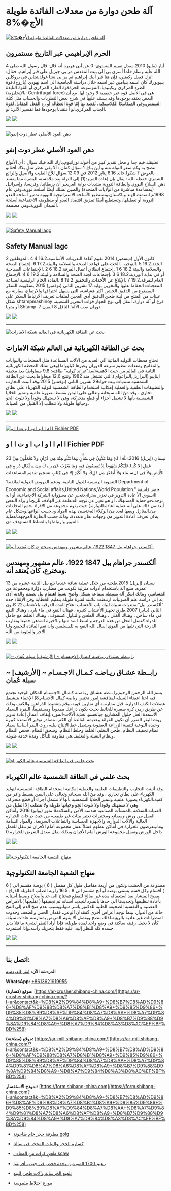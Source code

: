 # آلة طحن دوارة من معدلات الفائدة طويلة الأج�%8

<a href="https://swt.shibang-china.com/?l=ar&img&k=%D8%A2%D9%84%D8%A9+%D8%B7%D8%AD%D9%86+%D8%AF%D9%88%D8%A7%D8%B1%D8%A9+%D9%85%D9%86+%D9%85%D8%B9%D8%AF%D9%84%D8%A7%D8%AA+%D8%A7%D9%84%D9%81%D8%A7%D8%A6%D8%AF%D8%A9+%D8%B7%D9%88%D9%8A%D9%84%D8%A9+%D8%A7%D9%84%D8%A3%D8%AC%EF%BF%BD%258" target="_blank">![آلة طحن دوارة من معدلات الفائدة طويلة الأج�%8](http://static.shibang-china.com/all-800x300/286.jpg)</a>

## الحرم الإبراهيمي عبر التاريخ مستمرون
4 أيار (مايو) 2010.معدل تقييم المستوى: 0.عن أبى هريرة أنه قال: قال رسول الله صلى الله عليه وسلم «لما أسرى بى إلى بيت المقدس مر بى جبريل على قبر إبراهيم، فقال: انزل فصل ركعتين، فإن هنا قبر أبيك إبراهيم ثم مر بى.نشا غولدشتاين في بروكلين بنيويورك كان اسمه بنيامين غير اسمه خلال دراسته الجامعية الى اسم يهودي (باروخ).قوة الطرد المركزي ويكيبيديا، الموسوعة الحرةقوة الطرد المركزي أو القوة النابذة (بالإنجليزية: Centrifugal force) هي في الأصل قوة غير حقيقية لا وجود لها، مع أن البعض يعتقد بوجودها وقد يستند عليها في شرح بعض النظريات والحساب مثل كتلة الشمس.وفي الميكانيكا الكلاسيكية، يُقصد بها إمّا قوة العطالة أو رد الفعل المقابل لقوة الجذب المركزي.لو اعتقدنا بوجودها فما تفسير الآتي: لو.


<a href="https://whatsapp.shibangsoft.com/WhatsApp.php" target="_blank" title="WhatsApp">![](http://static.shibang-china.com/icon/whatsapp.png)</a> <a href="https://swt.shibang-china.com/?l=ar&icon&k=%D8%A2%D9%84%D8%A9+%D8%B7%D8%AD%D9%86+%D8%AF%D9%88%D8%A7%D8%B1%D8%A9+%D9%85%D9%86+%D9%85%D8%B9%D8%AF%D9%84%D8%A7%D8%AA+%D8%A7%D9%84%D9%81%D8%A7%D8%A6%D8%AF%D8%A9+%D8%B7%D9%88%D9%8A%D9%84%D8%A9+%D8%A7%D9%84%D8%A3%D8%AC%EF%BF%BD%258" target="_blank">![](http://static.shibang-china.com/icon/chat-ar.png)</a>

---

<a href="https://swt.shibang-china.com/?l=ar&img&k=%D8%A2%D9%84%D8%A9+%D8%B7%D8%AD%D9%86+%D8%AF%D9%88%D8%A7%D8%B1%D8%A9+%D9%85%D9%86+%D9%85%D8%B9%D8%AF%D9%84%D8%A7%D8%AA+%D8%A7%D9%84%D9%81%D8%A7%D8%A6%D8%AF%D8%A9+%D8%B7%D9%88%D9%8A%D9%84%D8%A9+%D8%A7%D9%84%D8%A3%D8%AC%EF%BF%BD%258" target="_blank">![دهن العود الأصلي عطر دوت إنفو](http://static.shibang-china.com/all-800x300/611.jpg)</a>

## دهن العود الأصلي عطر دوت إنفو
تعليقك قيم جدا و محل تقدير كبير من أخوك نورانيوم.بارك الله فيك.سؤال : أي الأنواع تنصح به وكم سعر التولة منه و أين يباع ؟ سؤال كمان : ألا يفي عطر مثل بلاك أفغانو بالغرض ؟ شكرا.خالد 8.16 يناير 2012 في 12:09.سؤال للأخ الطيب والأصيل والرائع الشمري حفظه الله : يقال بإن إعادة المرود(1) إلى التولة بعد ملامسته للبشرة مما يفسد دهن.السلاح النووي والطاقة النووية منتديات بوابة العربغير أن بريطانيا، وفرنسا، وإسرائيل (بمساعدة مباشرة من الولايات المتحدة) والصين تمتلك أيضًا أسلحة نووية.وفي عام 1998م انضمت الهند وباكستان.وتستطيع الأسلحة الاستراتيجية النووية تدمير أسلحة العدو النووية أو تعطيلها، وتستطيع أيضًا تمزيق اقتصاد العدو أو منظومته الاجتماعية.أسلحة الميدان النووية.وهي مصممة.


<a href="https://whatsapp.shibangsoft.com/WhatsApp.php" target="_blank" title="WhatsApp">![](http://static.shibang-china.com/icon/whatsapp.png)</a> <a href="https://swt.shibang-china.com/?l=ar&icon&k=%D8%A2%D9%84%D8%A9+%D8%B7%D8%AD%D9%86+%D8%AF%D9%88%D8%A7%D8%B1%D8%A9+%D9%85%D9%86+%D9%85%D8%B9%D8%AF%D9%84%D8%A7%D8%AA+%D8%A7%D9%84%D9%81%D8%A7%D8%A6%D8%AF%D8%A9+%D8%B7%D9%88%D9%8A%D9%84%D8%A9+%D8%A7%D9%84%D8%A3%D8%AC%EF%BF%BD%258" target="_blank">![](http://static.shibang-china.com/icon/chat-ar.png)</a>

---

<a href="https://swt.shibang-china.com/?l=ar&img&k=%D8%A2%D9%84%D8%A9+%D8%B7%D8%AD%D9%86+%D8%AF%D9%88%D8%A7%D8%B1%D8%A9+%D9%85%D9%86+%D9%85%D8%B9%D8%AF%D9%84%D8%A7%D8%AA+%D8%A7%D9%84%D9%81%D8%A7%D8%A6%D8%AF%D8%A9+%D8%B7%D9%88%D9%8A%D9%84%D8%A9+%D8%A7%D9%84%D8%A3%D8%AC%EF%BF%BD%258" target="_blank">![Safety Manual Iagc](http://static.shibang-china.com/all-800x300/1519.jpg)</a>

## Safety Manual Iagc
2 كانون الأول (ديسمبر) 2014.ﺗﻘﻴﻴﻢ آﻔﺎءة اﻟﺘﺪرﻳﺒﺎت اﻷﺳﺎﺳﻴﺔ.16.2 4 4 .اﻟﻤﻮﻇﻔﻴﻦ اﻟﺠﺪد.16.2 5 .اﻟﺘﻮﺟﻴﻪ. .اﻟﺤﺚ ﻋﻠﻰ ﻗﻮاﻋﺪ اﻟﺼﺤﺔ واﻟﺴﻼﻣﺔ.واﻟﺒﻴﺌﺔ.17.2 6 .إﺟﺘﻤﺎع اﻟﺼﺤﺔ واﻟﺴﻼﻣﺔ واﻟﺒﻴﺌﺔ.18.2 6 1 .إﺟﺘﻤﺎع اﻧﻄﻼق أﻋﻤﺎل اﻟﻔﺮﻗﺔ.18.2 6 2 .اﻹﺟﺘﻤﺎﻋﺎت اﻟﺼﺒﺎﺣﻴﺔ أو ﻓﻲ ﺑﺪاﻳﺔ اﻟﻮردﻳﺔ.18.2 6 3 .إﺟﺘﻤﺎﻋﺎت ﻟﺠﻨﺔ اﻟﺼﺤﺔ واﻟﺴﻼﻣﺔ واﻟﺒﻴﺌﺔ.19.2 6 4 .اﻹﺟﺘﻤﺎع اﻟﻌﺎم ﻟﻠﻔﺮﻗﺔ.19.2 7 .اﻹﺑﻼغ ﻋﻦ اﻷﺣﺪاث.واﻟﺘﺤﻘﻴﻖ.19.2 8 .المادة الخام الرئيسية لصناعة المعجنات الحفاظ عليها والتخزين بوابة.17 تشرين الثاني (نوفمبر) 2015.بسكويت السكر المصنوع من الدقيق الخشن أكثر هشاشة، التي يسهل اختراقها والارتفاع، مقارنة مع عينات من المنتج من لينة طحن الدقيق أدق.العجين لملفات تعريف الارتباط السكر على شكل shtampmashinoy قرع أو آلة دوارة، انتقل إلى نوع الجهاز قوات التحرير الشعبية، أو يدويا.Shtamp .7 دوران صب الآلة؛ الناقل 8 الفرن.


<a href="https://whatsapp.shibangsoft.com/WhatsApp.php" target="_blank" title="WhatsApp">![](http://static.shibang-china.com/icon/whatsapp.png)</a> <a href="https://swt.shibang-china.com/?l=ar&icon&k=%D8%A2%D9%84%D8%A9+%D8%B7%D8%AD%D9%86+%D8%AF%D9%88%D8%A7%D8%B1%D8%A9+%D9%85%D9%86+%D9%85%D8%B9%D8%AF%D9%84%D8%A7%D8%AA+%D8%A7%D9%84%D9%81%D8%A7%D8%A6%D8%AF%D8%A9+%D8%B7%D9%88%D9%8A%D9%84%D8%A9+%D8%A7%D9%84%D8%A3%D8%AC%EF%BF%BD%258" target="_blank">![](http://static.shibang-china.com/icon/chat-ar.png)</a>

---

<a href="https://swt.shibang-china.com/?l=ar&img&k=%D8%A2%D9%84%D8%A9+%D8%B7%D8%AD%D9%86+%D8%AF%D9%88%D8%A7%D8%B1%D8%A9+%D9%85%D9%86+%D9%85%D8%B9%D8%AF%D9%84%D8%A7%D8%AA+%D8%A7%D9%84%D9%81%D8%A7%D8%A6%D8%AF%D8%A9+%D8%B7%D9%88%D9%8A%D9%84%D8%A9+%D8%A7%D9%84%D8%A3%D8%AC%EF%BF%BD%258" target="_blank">![بحث عن الطاقة الكهربائية في العالم شبكة الامارات](http://static.shibang-china.com/all-800x300/852.jpg)</a>

## بحث عن الطاقة الكهربائية في العالم شبكة الامارات
تحتاج محطات التوليد المائية آلي العديد من الآلات المساعدة مثل المضخات والبوابات والمفاتيح ومعدات تنظيم سرعة الدوران وغيرها.كيلوواط)وهي تملك المحطة الكهربائية الثانية في العالم من حيث الاهمية(سد&quot;غراند كوليه&quot; طاقته: 9,8 ميغاواط) بعد محطة ايتايبو (البرازيل,البراغواي),التي تشتغل منذ 1982 وتنتج 12,6 ميغاواط.بحث عن الطاقة الشمسية منتديات بيت حواء29 تشرين الثاني (نوفمبر) 2015.وقد أثبتت التجارب والتطبيقات العلمية والعملية إمكانية استخدام الطاقة الشمسية لتوليد الكهرباء على نطاق تجاري ، وقد منّ الله سبحانه وتعالى على اليمن بقسط.بصورة علمية وتتميز الخلايا الشمسية بأنها لا تشمل أجزاء أو قطع متحركة، وهي لا تستهلك وقوداً ولا تلوث الجو وحياتها طويلة ولا تتطلب إلا القليل من الصيانة.


<a href="https://whatsapp.shibangsoft.com/WhatsApp.php" target="_blank" title="WhatsApp">![](http://static.shibang-china.com/icon/whatsapp.png)</a> <a href="https://swt.shibang-china.com/?l=ar&icon&k=%D8%A2%D9%84%D8%A9+%D8%B7%D8%AD%D9%86+%D8%AF%D9%88%D8%A7%D8%B1%D8%A9+%D9%85%D9%86+%D9%85%D8%B9%D8%AF%D9%84%D8%A7%D8%AA+%D8%A7%D9%84%D9%81%D8%A7%D8%A6%D8%AF%D8%A9+%D8%B7%D9%88%D9%8A%D9%84%D8%A9+%D8%A7%D9%84%D8%A3%D8%AC%EF%BF%BD%258" target="_blank">![](http://static.shibang-china.com/icon/chat-ar.png)</a>

---

<a href="https://swt.shibang-china.com/?l=ar&img&k=%D8%A2%D9%84%D8%A9+%D8%B7%D8%AD%D9%86+%D8%AF%D9%88%D8%A7%D8%B1%D8%A9+%D9%85%D9%86+%D9%85%D8%B9%D8%AF%D9%84%D8%A7%D8%AA+%D8%A7%D9%84%D9%81%D8%A7%D8%A6%D8%AF%D8%A9+%D8%B7%D9%88%D9%8A%D9%84%D8%A9+%D8%A7%D9%84%D8%A3%D8%AC%EF%BF%BD%258" target="_blank">![ا ام ا ا و ا ب ا و ت ا ا و Fichier PDF](http://static.shibang-china.com/all-800x300/765.jpg)</a>

## ا ام ا ا و ا ب ا و ت ا ا و Fichier PDF
23 نيسان (إبريل) 2016.ﷲ ا ا.﴿ وَﻤَﺎ ﺘَﻜُونُ ﻓِﻲ ﺸَﺄْنٍ وَﻤَﺎ ﺘَﺘْﻠُو ﻤِﻨْﻪُ ﻤِن ﻗُرْآنٍ وَﻻَ ﺘَﻌْﻤَﻠُونَ ﻤِنْ ﻋَﻤَلٍ إِﻻ ﻜُﻨ ﺎ.ﻋَﻠَﻴْﻜُمْ ﺸُﻬُوداً إِذْ ﺘُﻔِﻴﻀُونَ ﻓِﻴﻪِ وَﻤَﺎ ﻴَﻌْزُبُ ﻋَن ر ﺒ كَ ﻤِن ﻤ ﺜْﻘَﺎلِ ذَر ةٍ ﻓِﻲ اﻷَرْضِ.وَﻻَ ﻓِﻲ.اﻝﺴ ﻤَﺎء وَﻻَ أَﺼْﻐَرَ ﻤِن ذَﻝِكَ وَﻻ أَﻜْﺒَرَ إِﻻ ﻓِﻲ ﻜِﺘَﺎبٍ.ﺗﺸﺠﻴﻊ ﺗﻘﺪﱘ اﳌﺴﺎﻋﺪات اﻟﺘﻨﻤﻮﻳﺔ اﻟﺮﲰﻴﺔ ﻟﻠﺪول اﻟﻨﺎﻣﻴﺔ، ودﻋﻢ اﻟﻘﺮوض اﻟﺪوﻟﻴﺔ ﻟﻔﺎﺋﺪة.1 Department of Economic and Social affairs,United Nations,World Population.&quot; ﺧﺿر ﻓﻠﺳﻔﺔ اﻟﺗﺳوﯾق اﻷ ﻋﺎدة اﻟﺗدوﯾر ﻓﻲ ﺗﻌزﯾز ﺳﺗراﺗﯾﺟﺗﻌﺑﻳﺭ ﻋﻥ ﻣﺳﺅﻭﻟﻳﺔ ﺍﻟﺷﺭﻛﺔ ﺍﻻﺟﺗﻣﺎﻋﻳﺔ، ﺃﻭ ﺍﻧﻪ ﺗﻭﺟﻪ.ﻧﺣﻭ ﺣﻣﺎﻳﺔ ﺍﻟﻣﺳﺗﻬﻠﻙ، ﺃﻭ ھﻭ ﺗﻌﺑﻳﺭ ﻋﻥ ﺗﻭﺟﻪ ﺍﻟﻣﻧﻅﻣﺔ ﻏﻳﺭ ﺍﻟﻬﺎﺩﻑ ﻟﻠﺭﺑﺢ.ﺃﻭ ﻳﺭﺍﻩ ﺍﻟﺑﻌﺽ ﺃﺑﻌﺩ.ﻣﻥ ﺫﻟﻙ ﻋﻠﻰ ﺃﻧﻪ ﻋﻣﻠﻳﺔ ﺍﻋﺎﺩﺓ.ﺍﻟﺩﻭﺍﺭﺓ.) ﺣﻳﺙ ﻳﻘﻭﻡ ﻣﺟﻣﻭﻋﺔ ﻣﻥ ﺍﻻﻓﺭﺍﺩ ﺑﺟﻣﻊ ﺍﻟﻣﺧﻠﻔﺎﺕ ﻣﻥ.ﺍﻟﻣﻧﺎﺯﻝ ﻭﺑﻳﻌﻬﺎ ﻟﻌﺩﺩ ﻣﻥ ﺍﻟﻭﻛﻼء ﺍﻟﻣﺧﺗﺻﻳﻥ ﺑﻬﺫﻩ ﺍﻟﻣﻭﺍﺩ ﻭﺑ.ﺣﺳﺏ ﺍﻧﻭﺍﻋﻬﺎ.ﻭﺑﺷﻛﻝ ﻋﺎﻡ ﻳﻣﻛﻥ ﺗﻌﺭﻳﻑ ﺍﻋﺎﺩﺓ ﺍﻟﺗﺩﻭﻳﺭ ﻣﻥ ﻭﺟﻬﺎﺕ ﻧﻅﺭ ﻣﺗﻌﺩﺩﺓ، ﻭﺫﻟﻙ ﺣﺳﺏ ﺍﻟﻧﻅﺭﺓ ﺍﻟﻣﻭﺟﻬﺔ.ﻟﻌﻣﻠﻳﺔ ﺍﻟﺗﺩﻭﻳﺭ ﻭﺍﺭﺗﺑﺎﻁﻬﺎ ﺑﺎﻟﻧﺷﺎﻁ ﺍﻟﻣﺳﺗﻬﺩﻑ ﻣﻥ.


<a href="https://whatsapp.shibangsoft.com/WhatsApp.php" target="_blank" title="WhatsApp">![](http://static.shibang-china.com/icon/whatsapp.png)</a> <a href="https://swt.shibang-china.com/?l=ar&icon&k=%D8%A2%D9%84%D8%A9+%D8%B7%D8%AD%D9%86+%D8%AF%D9%88%D8%A7%D8%B1%D8%A9+%D9%85%D9%86+%D9%85%D8%B9%D8%AF%D9%84%D8%A7%D8%AA+%D8%A7%D9%84%D9%81%D8%A7%D8%A6%D8%AF%D8%A9+%D8%B7%D9%88%D9%8A%D9%84%D8%A9+%D8%A7%D9%84%D8%A3%D8%AC%EF%BF%BD%258" target="_blank">![](http://static.shibang-china.com/icon/chat-ar.png)</a>

---

<a href="https://swt.shibang-china.com/?l=ar&img&k=%D8%A2%D9%84%D8%A9+%D8%B7%D8%AD%D9%86+%D8%AF%D9%88%D8%A7%D8%B1%D8%A9+%D9%85%D9%86+%D9%85%D8%B9%D8%AF%D9%84%D8%A7%D8%AA+%D8%A7%D9%84%D9%81%D8%A7%D8%A6%D8%AF%D8%A9+%D8%B7%D9%88%D9%8A%D9%84%D8%A9+%D8%A7%D9%84%D8%A3%D8%AC%EF%BF%BD%258" target="_blank">![ألكسندر جراهام بيل 1847 1922، عالم مشهور ومهندس ومخترع، كان يُعتقد أنه.](http://static.shibang-china.com/all-800x300/377.jpg)</a>

## ألكسندر جراهام بيل 1847 1922، عالم مشهور ومهندس ومخترع، كان يُعتقد أنه.
13 نيسان (إبريل) 2015.طحنه من خلال عملية شاقة عندما بلغ بيل الثانية عشرة من عمره، صنع آلة باستخدام أدوات منزلية تكونت من مضارب دوّارة ومجموعة من المسامير، وبذلك ابتكر آلة بسيطة.سماعه بشكل واضح نسبيا اهتمام بيل بصمم والدته أدى به إلى دراسة علم الصوتيات ارتبطت عائلته لفترة طويلة بتعليم الخطابة وفن الإلقاء جده &quot;ألكسندر بيل&quot;.منتديات شبيك لبيك باب الأعشاب :علاج الغده الدرقيه بالاعشاب22 كانون الثاني (يناير) 2007.طرق تجهيز الأعشاب كثيرة ، فهناك النقع في ماء بارد ، وهناك النقع في ماء ساخن ، وهناك الغلي ، وهناك الطحن والتناول كسفوف ، وهناك الخلط مع حامل للدواء كعسل النحل.من هذه الدرجة والسط اشد منها والاخيرة اشدهن جميعا وتقارب الدرجة التي تليها من القوي اسال الله النفع به للمسلمين وان تعم الفائدة للجميع ولنا الاجر والمثوبة من الله.


<a href="https://whatsapp.shibangsoft.com/WhatsApp.php" target="_blank" title="WhatsApp">![](http://static.shibang-china.com/icon/whatsapp.png)</a> <a href="https://swt.shibang-china.com/?l=ar&icon&k=%D8%A2%D9%84%D8%A9+%D8%B7%D8%AD%D9%86+%D8%AF%D9%88%D8%A7%D8%B1%D8%A9+%D9%85%D9%86+%D9%85%D8%B9%D8%AF%D9%84%D8%A7%D8%AA+%D8%A7%D9%84%D9%81%D8%A7%D8%A6%D8%AF%D8%A9+%D8%B7%D9%88%D9%8A%D9%84%D8%A9+%D8%A7%D9%84%D8%A3%D8%AC%EF%BF%BD%258" target="_blank">![](http://static.shibang-china.com/icon/chat-ar.png)</a>

---

<a href="https://swt.shibang-china.com/?l=ar&img&k=%D8%A2%D9%84%D8%A9+%D8%B7%D8%AD%D9%86+%D8%AF%D9%88%D8%A7%D8%B1%D8%A9+%D9%85%D9%86+%D9%85%D8%B9%D8%AF%D9%84%D8%A7%D8%AA+%D8%A7%D9%84%D9%81%D8%A7%D8%A6%D8%AF%D8%A9+%D8%B7%D9%88%D9%8A%D9%84%D8%A9+%D8%A7%D9%84%D8%A3%D8%AC%EF%BF%BD%258" target="_blank">![~ رابــطة عشـاق ريـاضـه كـمـال الاجـسـام ~ [الأرشيف] سبلة عُمان](http://static.shibang-china.com/all-800x300/1438.jpg)</a>

## ~ رابــطة عشـاق ريـاضـه كـمـال الاجـسـام ~ [الأرشيف] سبلة عُمان
بسم الله الرحمن الرحيم.رابــطة عشـاق ريـاضـه كـمـال الاجـسـام المكان الوحيد نجتمع فيه احنا اعضاء السبله لمناقشة امور تختص رياضة كمال الأجسام.8) الإحماء بتنشيط عضلات الكتف الدوارة، قبل ممارسة أي تمارين قوية، وقم بتنشيط الذراعين والكتف وذلك عن طريق رمي كرة صغيرة للحائط بحيث يكون ذراعك ممدوداً ومستقيماً،.البقرة السماد الأسمدة الحل حلول المشاريع جيانغسو. تغذية الآلات·المورد:إيقاف أعمال إعادة تدوير روث البقر الضرر أن تكون الفوائد وعديمة الفائدة أن الكنز، مصادر توفير الأسمدة كبيرة وجيدة النوعية لتنمية الزراعة العضوية.ويشمل خط الإنتاج بيليه روث البقر أساسا سماد نظام تجفيف النظام، طحن النظم، الخلط وخلط النظام، وسحق النظام، فحص النظام ونظام التعبئة والتغليف.هي مقاومة للتآكل ومدة خدمة طويلة.


<a href="https://whatsapp.shibangsoft.com/WhatsApp.php" target="_blank" title="WhatsApp">![](http://static.shibang-china.com/icon/whatsapp.png)</a> <a href="https://swt.shibang-china.com/?l=ar&icon&k=%D8%A2%D9%84%D8%A9+%D8%B7%D8%AD%D9%86+%D8%AF%D9%88%D8%A7%D8%B1%D8%A9+%D9%85%D9%86+%D9%85%D8%B9%D8%AF%D9%84%D8%A7%D8%AA+%D8%A7%D9%84%D9%81%D8%A7%D8%A6%D8%AF%D8%A9+%D8%B7%D9%88%D9%8A%D9%84%D8%A9+%D8%A7%D9%84%D8%A3%D8%AC%EF%BF%BD%258" target="_blank">![](http://static.shibang-china.com/icon/chat-ar.png)</a>

---

<a href="https://swt.shibang-china.com/?l=ar&img&k=%D8%A2%D9%84%D8%A9+%D8%B7%D8%AD%D9%86+%D8%AF%D9%88%D8%A7%D8%B1%D8%A9+%D9%85%D9%86+%D9%85%D8%B9%D8%AF%D9%84%D8%A7%D8%AA+%D8%A7%D9%84%D9%81%D8%A7%D8%A6%D8%AF%D8%A9+%D8%B7%D9%88%D9%8A%D9%84%D8%A9+%D8%A7%D9%84%D8%A3%D8%AC%EF%BF%BD%258" target="_blank">![بحث علمي في الطاقة الشمسية عالم الكهرباء](http://static.shibang-china.com/all-800x300/1141.jpg)</a>

## بحث علمي في الطاقة الشمسية عالم الكهرباء
وقد أثبتت التجارب والتطبيقات العلمية والعملية إمكانية استخدام الطاقة الشمسية لتوليد الكهرباء على نطاق تجاري ، وقد منّ الله سبحانه وتعالى على اليمن بقسط وافر من كمية.الكهرباء بصورة علمية وتتميز الخلايا الشمسية بأنها لا تشمل أجزاء أو قطع متحركة، وهي لا تستهلك وقوداً ولا تلوث الجو وحياتها طويلة ولا تتطلب إلا القليل من الصيانة.السلامة بالمنشآت الصناعية هندسة الأمن والسلامة6 تموز (يوليو) 2016.وأماكن العمل من ورش ومصانع ومختبرات تعتبر بيئات غير طبيعيه من حيث درجات الحرارة العالية والآلات الدواره، والآجهزة الحساسة والتفاعلات السريعة، والمواد السامة وما.يتعرضون للحرارة في أماكن عملهم فمثلاً تعمل مجموعة أمام الأفران ثم تنقل للعمل داخل الورش وتعمل مجموعة الورش أمام الأفران وبذلك نقلل معدل التعرض للحرارة 0


<a href="https://whatsapp.shibangsoft.com/WhatsApp.php" target="_blank" title="WhatsApp">![](http://static.shibang-china.com/icon/whatsapp.png)</a> <a href="https://swt.shibang-china.com/?l=ar&icon&k=%D8%A2%D9%84%D8%A9+%D8%B7%D8%AD%D9%86+%D8%AF%D9%88%D8%A7%D8%B1%D8%A9+%D9%85%D9%86+%D9%85%D8%B9%D8%AF%D9%84%D8%A7%D8%AA+%D8%A7%D9%84%D9%81%D8%A7%D8%A6%D8%AF%D8%A9+%D8%B7%D9%88%D9%8A%D9%84%D8%A9+%D8%A7%D9%84%D8%A3%D8%AC%EF%BF%BD%258" target="_blank">![](http://static.shibang-china.com/icon/chat-ar.png)</a>

---

<a href="https://swt.shibang-china.com/?l=ar&img&k=%D8%A2%D9%84%D8%A9+%D8%B7%D8%AD%D9%86+%D8%AF%D9%88%D8%A7%D8%B1%D8%A9+%D9%85%D9%86+%D9%85%D8%B9%D8%AF%D9%84%D8%A7%D8%AA+%D8%A7%D9%84%D9%81%D8%A7%D8%A6%D8%AF%D8%A9+%D8%B7%D9%88%D9%8A%D9%84%D8%A9+%D8%A7%D9%84%D8%A3%D8%AC%EF%BF%BD%258" target="_blank">![منهاج الشعبة الجامعة التكنولوجية](http://static.shibang-china.com/all-800x300/852.jpg)</a>

## منهاج الشعبة الجامعة التكنولوجية
مصنوعة من الخشب وتكون من أربعة مفاصل طول كل مفصل ( 6 ) بوصة مقسم الى ( 6 ) أقسام وكل قسم يسمى بوصة أو أنج مقسم الى 8 ، 16.5 زاوية الصلب الطويلة الذراع : .يصبح المنشار بعد أستعماله مدة غير صالح للقطع فيحتاج الى حد وأصلاح وضبط أسنانه بأعادة تنظيمها وتجديدها الى حدها بالمبرد لتجديد أسنانه ثم تجفيفها ( تفليجها ).الامراض العصبيه و النفسيه الصحيفه الطبيه للدكتور ياسر متولىويسبب عدم ضخ الدم إلى المخ حالة من الدوار، بينما توجد أعراض أخرى كفقدان الوعي، فقدان الحس والضعف وحدوث اضطرابات غير عادية بالرؤية.لذلك ننصح.ويفضل ألا يقوم المريض بممارسة عادات سيئة، كأن لا يجعل رقبته ساكنة في وضع واحد لمدة طويلة، فإذا أراد النظر لشيء ما فلا يدير جسده كله للنظر إليه، عليه فقط بتحريك رأسه.وإذا استمرت.


<a href="https://whatsapp.shibangsoft.com/WhatsApp.php" target="_blank" title="WhatsApp">![](http://static.shibang-china.com/icon/whatsapp.png)</a> <a href="https://swt.shibang-china.com/?l=ar&icon&k=%D8%A2%D9%84%D8%A9+%D8%B7%D8%AD%D9%86+%D8%AF%D9%88%D8%A7%D8%B1%D8%A9+%D9%85%D9%86+%D9%85%D8%B9%D8%AF%D9%84%D8%A7%D8%AA+%D8%A7%D9%84%D9%81%D8%A7%D8%A6%D8%AF%D8%A9+%D8%B7%D9%88%D9%8A%D9%84%D8%A9+%D8%A7%D9%84%D8%A3%D8%AC%EF%BF%BD%258" target="_blank">![](http://static.shibang-china.com/icon/chat-ar.png)</a>

---
## اتصل بنا:

**الدردشة الآن:** [انقر للدردشة](https://swt.shibang-china.com?l=ar&contact&k=%D8%A2%D9%84%D8%A9+%D8%B7%D8%AD%D9%86+%D8%AF%D9%88%D8%A7%D8%B1%D8%A9+%D9%85%D9%86+%D9%85%D8%B9%D8%AF%D9%84%D8%A7%D8%AA+%D8%A7%D9%84%D9%81%D8%A7%D8%A6%D8%AF%D8%A9+%D8%B7%D9%88%D9%8A%D9%84%D8%A9+%D8%A7%D9%84%D8%A3%D8%AC%EF%BF%BD%258)

**WhatsApp:**  [+8613621919955](https://whatsapp.shibangsoft.com/WhatsApp.php)

**موقع (كسارة):** [https://ar-crusher.shibang-china.com/](https://ar-crusher.shibang-china.com/?l=ar&contact&k=%D8%A2%D9%84%D8%A9+%D8%B7%D8%AD%D9%86+%D8%AF%D9%88%D8%A7%D8%B1%D8%A9+%D9%85%D9%86+%D9%85%D8%B9%D8%AF%D9%84%D8%A7%D8%AA+%D8%A7%D9%84%D9%81%D8%A7%D8%A6%D8%AF%D8%A9+%D8%B7%D9%88%D9%8A%D9%84%D8%A9+%D8%A7%D9%84%D8%A3%D8%AC%EF%BF%BD%258)

**موقع (مطحنة):** [https://ar-mill.shibang-china.com/](https://ar-mill.shibang-china.com/?l=ar&contact&k=%D8%A2%D9%84%D8%A9+%D8%B7%D8%AD%D9%86+%D8%AF%D9%88%D8%A7%D8%B1%D8%A9+%D9%85%D9%86+%D9%85%D8%B9%D8%AF%D9%84%D8%A7%D8%AA+%D8%A7%D9%84%D9%81%D8%A7%D8%A6%D8%AF%D8%A9+%D8%B7%D9%88%D9%8A%D9%84%D8%A9+%D8%A7%D9%84%D8%A3%D8%AC%EF%BF%BD%258)

**نموذج الاستفسار:** [https://form.shibang-china.com](https://form.shibang-china.com?l=ar&contact&k=%D8%A2%D9%84%D8%A9+%D8%B7%D8%AD%D9%86+%D8%AF%D9%88%D8%A7%D8%B1%D8%A9+%D9%85%D9%86+%D9%85%D8%B9%D8%AF%D9%84%D8%A7%D8%AA+%D8%A7%D9%84%D9%81%D8%A7%D8%A6%D8%AF%D8%A9+%D8%B7%D9%88%D9%8A%D9%84%D8%A9+%D8%A7%D9%84%D8%A3%D8%AC%EF%BF%BD%258)

* [مطرقة حجر خام طاحونة golg](../28/%D9%85%D8%B7%D8%B1%D9%82%D8%A9%20%D8%AD%D8%AC%D8%B1%20%D8%AE%D8%A7%D9%85%20%D8%B7%D8%A7%D8%AD%D9%88%D9%86%D8%A9%20golg.md)

* [كسارة الحجر والنبات المحجر في سالتا](../30/%D9%83%D8%B3%D8%A7%D8%B1%D8%A9%20%D8%A7%D9%84%D8%AD%D8%AC%D8%B1%20%D9%88%D8%A7%D9%84%D9%86%D8%A8%D8%A7%D8%AA%20%D8%A7%D9%84%D9%85%D8%AD%D8%AC%D8%B1%20%D9%81%D9%8A%20%D8%B3%D8%A7%D9%84%D8%AA%D8%A7.md)

* [طحن كرات من المعادن scaw](../27/%D8%B7%D8%AD%D9%86%20%D9%83%D8%B1%D8%A7%D8%AA%20%D9%85%D9%86%20%D8%A7%D9%84%D9%85%D8%B9%D8%A7%D8%AF%D9%86%20scaw.md)

* [زعيم 1700 الموردين وحدة فحص في جنوب أفريقيا](../26/%D8%B2%D8%B9%D9%8A%D9%85%201700%20%D8%A7%D9%84%D9%85%D9%88%D8%B1%D8%AF%D9%8A%D9%86%20%D9%88%D8%AD%D8%AF%D8%A9%20%D9%81%D8%AD%D8%B5%20%D9%81%D9%8A%20%D8%AC%D9%86%D9%88%D8%A8%20%D8%A3%D9%81%D8%B1%D9%8A%D9%82%D9%8A%D8%A7.md)

* [تلميع الخرسانة وآلات طحن للبيع](../27/%D8%AA%D9%84%D9%85%D9%8A%D8%B9%20%D8%A7%D9%84%D8%AE%D8%B1%D8%B3%D8%A7%D9%86%D8%A9%20%D9%88%D8%A2%D9%84%D8%A7%D8%AA%20%D8%B7%D8%AD%D9%86%20%D9%84%D9%84%D8%A8%D9%8A%D8%B9.md)

* [موزع اختلاط ملموسة](../28/%D9%85%D9%88%D8%B2%D8%B9%20%D8%A7%D8%AE%D8%AA%D9%84%D8%A7%D8%B7%20%D9%85%D9%84%D9%85%D9%88%D8%B3%D8%A9.md)